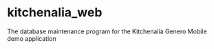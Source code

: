 # kitchenalia_web
The database maintenance program for the Kitchenalia Genero Mobile demo application
